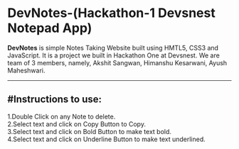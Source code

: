 # DevNotes-(Hackathon-1 Devsnest Notepad App)

<b>DevNotes</b> is simple Notes Taking Website built using HMTL5, CSS3 and JavaScript. It is a project we built in Hackathon One at Devsnest. We are team of 3 members, namely, Akshit Sangwan, Himanshu Kesarwani, Ayush Maheshwari.
<hr>
  
<h2>#Instructions to use:</h2>

1.Double Click on any Note to delete.
<br>
2.Select text and click on Copy Button to Copy.
<br>
3.Select text and click on Bold Button to make text bold.
<br>
4.Select text and click on Underline Button to make text underlined.
<br>
